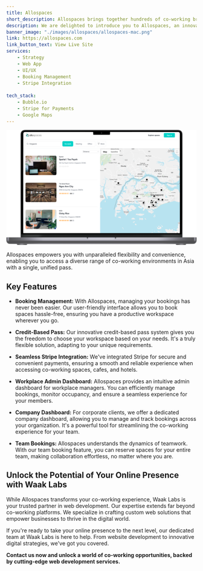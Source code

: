 ```yaml
---
title: Allospaces
short_description: Allospaces brings together hundreds of co-working brands, cafes and hotels to give you one single access pass with unlimited options across Asia. Currently serving 13 Countries, with 500+ partners.
description: We are delighted to introduce you to Allospaces, an innovative platform designed to revolutionize your co-working experience. Allospaces seamlessly connects you to an extensive network of co-working spaces, cafes, and hotels across Asia, offering a single access pass with limitless possibilities. Allospaces operates across 13 Countries, 500+ Space partners and 500+ Monthly Active Users.
banner_image: "./images/allospaces/allospaces-mac.png"
link: https://allospaces.com
link_button_text: View Live Site
services:
    - Strategy
    - Web App
    - UI/UX
    - Booking Management
    - Stripe Integration

tech_stack:
    - Bubble.io
    - Stripe for Payments
    - Google Maps
---
```


![Allospaces.com on Macbook Air](./images/allospaces/allospaces-mac.png)

Allospaces empowers you with unparalleled flexibility and convenience, enabling you to access a diverse range of co-working environments in Asia with a single, unified pass.

## **Key Features**

-   **Booking Management:** With Allospaces, managing your bookings has never been easier. Our user-friendly interface allows you to book spaces hassle-free, ensuring you have a productive workspace wherever you go.

-   **Credit-Based Pass:** Our innovative credit-based pass system gives you the freedom to choose your workspace based on your needs. It's a truly flexible solution, adapting to your unique requirements.

-   **Seamless Stripe Integration:** We've integrated Stripe for secure and convenient payments, ensuring a smooth and reliable experience when accessing co-working spaces, cafes, and hotels.

-   **Workplace Admin Dashboard:** Allospaces provides an intuitive admin dashboard for workplace managers. You can efficiently manage bookings, monitor occupancy, and ensure a seamless experience for your members.

-   **Company Dashboard:** For corporate clients, we offer a dedicated company dashboard, allowing you to manage and track bookings across your organization. It's a powerful tool for streamlining the co-working experience for your team.

-   **Team Bookings:** Allospaces understands the dynamics of teamwork. With our team booking feature, you can reserve spaces for your entire team, making collaboration effortless, no matter where you are.

## **Unlock the Potential of Your Online Presence with Waak Labs**

While Allospaces transforms your co-working experience, Waak Labs is your trusted partner in web development. Our expertise extends far beyond co-working platforms. We specialize in crafting custom web solutions that empower businesses to thrive in the digital world.

If you're ready to take your online presence to the next level, our dedicated team at Waak Labs is here to help. From website development to innovative digital strategies, we've got you covered.

**Contact us now and unlock a world of co-working opportunities, backed by cutting-edge web development services.**
